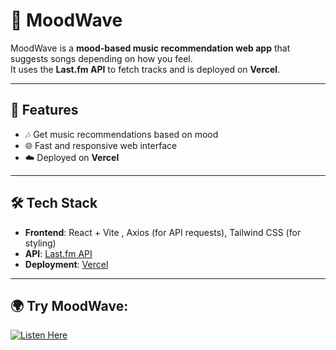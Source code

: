 # 🎵 MoodWave

MoodWave is a **mood-based music recommendation web app** that suggests songs depending on how you feel.  
It uses the **Last.fm API** to fetch tracks and is deployed on **Vercel**.  

---

## 🚀 Features
- 🎶 Get music recommendations based on mood  
- 🌐 Fast and responsive web interface  
- ☁️ Deployed on **Vercel**  


---

## 🛠 Tech Stack
- **Frontend**: React + Vite , Axios (for API requests), Tailwind CSS (for styling)
- **API**: [Last.fm API](https://www.last.fm/api)  
- **Deployment**: [Vercel](https://mood-wave-gray.vercel.app/)  

---

## 🌍 Try MoodWave: 

[![Listen Here](https://img.shields.io/badge/Listen_Here-blue?style=for-the-badge)](https://mood-wave-gray.vercel.app/)


